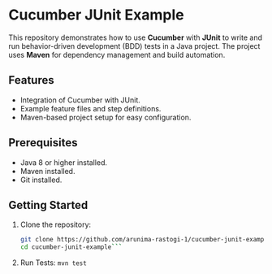 # Cucumber JUnit Example 

This repository demonstrates how to use **Cucumber** with **JUnit** to write and run behavior-driven development (BDD) tests in a Java project. The project uses **Maven** for dependency management and build automation.
 
## Features
- Integration of Cucumber with JUnit.
- Example feature files and step definitions.
- Maven-based project setup for easy configuration. 
  
## Prerequisites 
- Java 8 or higher installed.
- Maven installed.
- Git installed. 

## Getting Started
1. Clone the repository:
   ```bash
   git clone https://github.com/arunima-rastogi-1/cucumber-junit-example.git
   cd cucumber-junit-example```
2. Run Tests:
   ```mvn test``` 
  
   
  
